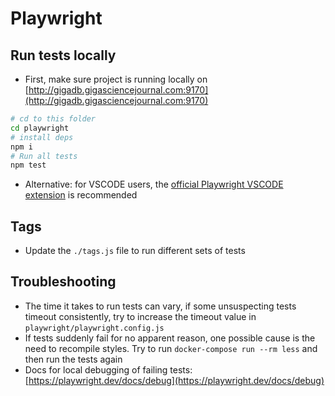 # Playwright

## Run tests locally

- First, make sure project is running locally on [http://gigadb.gigasciencejournal.com:9170](http://gigadb.gigasciencejournal.com:9170)

```sh
# cd to this folder
cd playwright
# install deps
npm i
# Run all tests
npm test
```

- Alternative: for VSCODE users, the [official Playwright VSCODE extension](https://playwright.dev/docs/getting-started-vscode) is recommended

## Tags

- Update the `./tags.js` file to run different sets of tests

## Troubleshooting

- The time it takes to run tests can vary, if some unsuspecting tests timeout consistently, try to increase the timeout value in `playwright/playwright.config.js`
- If tests suddenly fail for no apparent reason, one possible cause is the need to recompile styles. Try to run `docker-compose run --rm less` and then run the tests again
- Docs for local debugging of failing tests: [https://playwright.dev/docs/debug](https://playwright.dev/docs/debug)